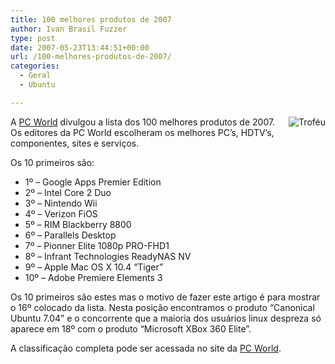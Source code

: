 ```yaml
---
title: 100 melhores produtos de 2007
author: Ivan Brasil Fuzzer
type: post
date: 2007-05-23T13:44:51+00:00
url: /100-melhores-produtos-de-2007/
categories:
  - Geral
  - Ubuntu

---
```

<img src='http://www.fuzzer.com.br/ubuntero/wp-content/uploads/2007/05/trofeu.jpg' alt='Troféu' align="right" />A [PC World][1] divulgou a lista dos 100 melhores produtos de 2007. Os editores da PC World escolheram os melhores PC&#8217;s, HDTV&#8217;s, componentes, sites e serviços.

Os 10 primeiros são:</p> 

  * 1º &#8211; Google Apps Premier Edition
  * 2º &#8211; Intel Core 2 Duo
  * 3º &#8211; Nintendo Wii
  * 4º &#8211; Verizon FiOS
  * 5º &#8211; RIM Blackberry 8800
  * 6º &#8211; Parallels Desktop
  * 7º &#8211; Pionner Elite 1080p PRO-FHD1
  * 8º &#8211; Infrant Technologies ReadyNAS NV
  * 9º &#8211; Apple Mac OS X 10.4 &#8220;Tiger&#8221;
  * 10º &#8211; Adobe Premiere Elements 3

Os 10 primeiros são estes mas o motivo de fazer este artigo é para mostrar o 16º colocado da lista. Nesta posição encontramos o produto &#8220;Canonical Ubuntu 7.04&#8221; e o concorrente que a maioria dos usuários linux despreza só aparece em 18º com o produto &#8220;Microsoft XBox 360 Elite&#8221;.
  
A classificação completa pode ser acessada no site da [PC World][2].

 [1]: http://www.pcworld.com
 [2]: http://www.pcworld.com/article/id,131935-page,13/article.html